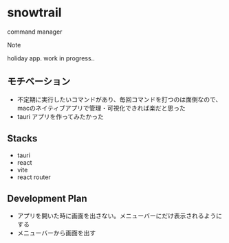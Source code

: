 # snowtrail
command manager

> [!NOTE]  
> holiday app. work in progress..

## モチベーション
- 不定期に実行したいコマンドがあり、毎回コマンドを打つのは面倒なので、macのネイティブアプリで管理・可視化できれば楽だと思った
- tauri アプリを作ってみたかった

## Stacks
- tauri
- react
- vite
- react router

## Development Plan
- アプリを開いた時に画面を出さない。メニューバーにだけ表示されるようにする
- メニューバーから画面を出す
